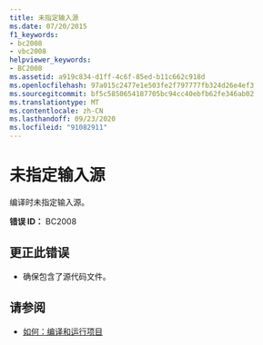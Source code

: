 ```yaml
---
title: 未指定输入源
ms.date: 07/20/2015
f1_keywords:
- bc2008
- vbc2008
helpviewer_keywords:
- BC2008
ms.assetid: a919c834-d1ff-4c6f-85ed-b11c662c918d
ms.openlocfilehash: 97a015c2477e1e503fe2f797777fb324d26e4ef3
ms.sourcegitcommit: bf5c5850654187705bc94cc40ebfb62fe346ab02
ms.translationtype: MT
ms.contentlocale: zh-CN
ms.lasthandoff: 09/23/2020
ms.locfileid: "91082911"
---
```

# <a name="no-input-sources-specified"></a>未指定输入源

编译时未指定输入源。  
  
 **错误 ID：** BC2008  
  
## <a name="to-correct-this-error"></a>更正此错误  
  
- 确保包含了源代码文件。  
  
## <a name="see-also"></a>请参阅

- [如何：编译和运行项目](/visualstudio/ide/compiling-and-building-in-visual-studio)

